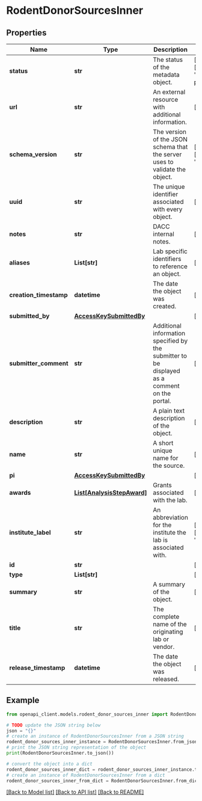 # RodentDonorSourcesInner


## Properties

Name | Type | Description | Notes
------------ | ------------- | ------------- | -------------
**status** | **str** | The status of the metadata object. | [optional] [default to 'in progress']
**url** | **str** | An external resource with additional information. | [optional] 
**schema_version** | **str** | The version of the JSON schema that the server uses to validate the object. | [optional] [default to '4']
**uuid** | **str** | The unique identifier associated with every object. | [optional] 
**notes** | **str** | DACC internal notes. | [optional] 
**aliases** | **List[str]** | Lab specific identifiers to reference an object. | [optional] 
**creation_timestamp** | **datetime** | The date the object was created. | [optional] 
**submitted_by** | [**AccessKeySubmittedBy**](AccessKeySubmittedBy.md) |  | [optional] 
**submitter_comment** | **str** | Additional information specified by the submitter to be displayed as a comment on the portal. | [optional] 
**description** | **str** | A plain text description of the object. | [optional] 
**name** | **str** | A short unique name for the source. | [optional] 
**pi** | [**AccessKeySubmittedBy**](AccessKeySubmittedBy.md) |  | [optional] 
**awards** | [**List[AnalysisStepAward]**](AnalysisStepAward.md) | Grants associated with the lab. | [optional] 
**institute_label** | **str** | An abbreviation for the institute the lab is associated with. | [optional] [default to '']
**id** | **str** |  | [optional] 
**type** | **List[str]** |  | [optional] 
**summary** | **str** | A summary of the object. | [optional] 
**title** | **str** | The complete name of the originating lab or vendor. | [optional] 
**release_timestamp** | **datetime** | The date the object was released. | [optional] 

## Example

```python
from openapi_client.models.rodent_donor_sources_inner import RodentDonorSourcesInner

# TODO update the JSON string below
json = "{}"
# create an instance of RodentDonorSourcesInner from a JSON string
rodent_donor_sources_inner_instance = RodentDonorSourcesInner.from_json(json)
# print the JSON string representation of the object
print(RodentDonorSourcesInner.to_json())

# convert the object into a dict
rodent_donor_sources_inner_dict = rodent_donor_sources_inner_instance.to_dict()
# create an instance of RodentDonorSourcesInner from a dict
rodent_donor_sources_inner_from_dict = RodentDonorSourcesInner.from_dict(rodent_donor_sources_inner_dict)
```
[[Back to Model list]](../README.md#documentation-for-models) [[Back to API list]](../README.md#documentation-for-api-endpoints) [[Back to README]](../README.md)


